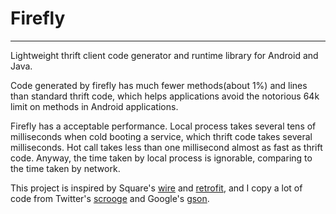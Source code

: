 # Firefly
-------

Lightweight thrift client code generator and runtime library for Android and Java.

Code generated by firefly has much fewer methods(about 1%) and lines than standard thrift code, which helps applications avoid the notorious 64k limit on methods in Android applications.

Firefly has a acceptable performance. Local process takes several tens of milliseconds when cold booting a service, which thrift code takes several milliseconds. Hot call takes less than one millisecond almost as fast as thrift code. Anyway, the time taken by local process is ignorable, comparing to the time taken by network.

This project is inspired by Square's [wire](https://github.com/square/wire) and [retrofit](https://github.com/square/retrofit), and I copy a lot of code from Twitter's [scrooge](https://github.com/twitter/scrooge) and Google's [gson](https://github.com/google/gson).
